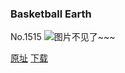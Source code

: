 ### Basketball Earth
No.1515
![图片不见了~~~](https://imgs.xkcd.com/comics/basketball_earth.png)

[原址](https://xkcd.com//1515) [下载](https://imgs.xkcd.com/comics/basketball_earth.png)

